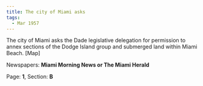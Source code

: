 ```yaml
---  
title: The city of Miami asks  
tags:  
  - Mar 1957  
---  
```

  
The city of Miami asks the Dade legislative delegation for permission to annex sections of the Dodge Island group and submerged land within Miami Beach. [Map]  
  
Newspapers: **Miami Morning News or The Miami Herald**  
  
Page: **1**, Section: **B** 
